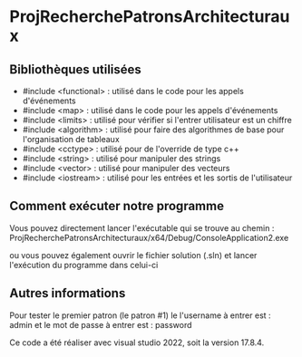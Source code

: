 # ProjRecherchePatronsArchitecturaux


## Bibliothèques utilisées
- #include \<functional> : utilisé dans le code pour les appels d'événements
- #include \<map> : utilisé dans le code pour les appels d'événements
- #include \<limits> : utilisé pour vérifier si l'entrer utilisateur est un chiffre 
- #include \<algorithm> : utilisé pour faire des algorithmes de base pour l'organisation de tableaux
- #include \<cctype> : utilisé pour de l'override de type c++
- #include \<string> : utilisé pour manipuler des strings
- #include \<vector> : utilisé pour manipuler des vecteurs
- #include \<iostream> : utilisé pour les entrées et les sortis de l'utilisateur

## Comment exécuter notre programme 
Vous pouvez directement lancer l'exécutable qui se trouve au chemin : ProjRecherchePatronsArchitecturaux/x64/Debug/ConsoleApplication2.exe

ou vous pouvez également ouvrir le fichier solution (.sln) et lancer l'exécution du programme dans celui-ci

## Autres informations
Pour tester le premier patron (le patron #1) le l'username à entrer est : admin et le mot de passe à entrer est : password


Ce code a été réaliser avec visual studio 2022, soit la version 17.8.4.
